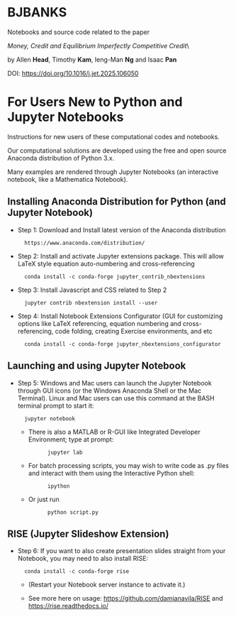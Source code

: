 # BJBANKS

Notebooks and source code related to the paper

*Money, Credit and Equilibrium Imperfectly Competitive Credit*\

by Allen **Head**, Timothy **Kam**, Ieng-Man **Ng** and Isaac **Pan**

DOI: https://doi.org/10.1016/j.jet.2025.106050

# For Users New to Python and Jupyter Notebooks

Instructions for new users of these computational codes and notebooks. 

Our computational solutions are developed using the free and open source Anaconda distribution of Python 3.x. 

Many examples are rendered through Jupyter Notebooks (an interactive notebook, like a Mathematica Notebook).


## Installing Anaconda Distribution for Python (and Jupyter Notebook)

* Step 1: Download and Install latest version of the Anaconda distribution 

        https://www.anaconda.com/distribution/

* Step 2: Install and activate Jupyter extensions package. This will allow LaTeX style equation auto-numbering and cross-referencing

        conda install -c conda-forge jupyter_contrib_nbextensions

* Step 3: Install Javascript and CSS related to Step 2

        jupyter contrib nbextension install --user

* Step 4: Install Notebook Extensions Configurator (GUI for customizing options like LaTeX referencing, equation numbering and cross-referencing, code folding, creating Exercise environments, and etc

        conda install -c conda-forge jupyter_nbextensions_configurator

## Launching and using Jupyter Notebook

* Step 5: Windows and Mac users can launch the Jupyter Notebook through GUI icons (or the Windows Anaconda Shell or the Mac Terminal). Linux and Mac users can use this command at the BASH terminal prompt to start it:

        jupyter notebook

    * There is also a MATLAB or R-GUI like Integrated Developer Environment; type at prompt:

                jupyter lab

    * For batch processing scripts, you may wish to write code as .py files and interact with them using the Interactive Python shell:

                ipython

    * Or just run 

                python script.py

## RISE (Jupyter Slideshow Extension)

* Step 6: If you want to also create presentation slides straight from your Notebook, you may need to also install RISE:

        conda install -c conda-forge rise

    * (Restart your Notebook server instance to activate it.) 
    
    * See more here on usage: https://github.com/damianavila/RISE and https://rise.readthedocs.io/


